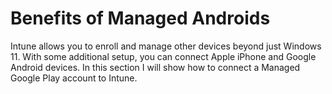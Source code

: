 # Benefits of Managed Androids

Intune allows you to enroll and manage other devices beyond just Windows 11. With some additional setup, you can connect Apple iPhone and Google Android devices. In this section I will show how to connect a Managed Google Play account to Intune. 
